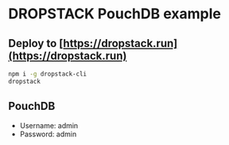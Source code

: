 # DROPSTACK PouchDB example

## Deploy to [https://dropstack.run](https://dropstack.run)

```bash
npm i -g dropstack-cli
dropstack
```

## PouchDB

* Username: admin
* Password: admin

